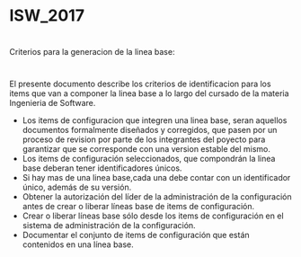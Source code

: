# ISW_2017
#
Criterios para la generacion de la linea base:
#
El presente documento describe los criterios de identificacion para los items que van a componer la linea base a lo largo del cursado de la materia Ingenieria de Software.
- Los items de configuracion que integren una linea base, seran aquellos documentos formalmente diseñados y corregidos, que pasen por un proceso de revision por parte de los integrantes del poyecto para garantizar que se corresponde con una version estable del mismo.
- Los items de configuración seleccionados, que compondrán la linea base deberan tener identificadores únicos.
- Si hay mas de una linea base,cada una debe contar con un identificador único, además de su versión.
- Obtener la autorización del líder de la administración de la configuración antes de crear o liberar líneas base de items de configuración.
- Crear o liberar líneas base sólo desde los items de configuración en el sistema de administración de la configuración.
- Documentar el conjunto de items de configuración que están contenidos en una línea base.
